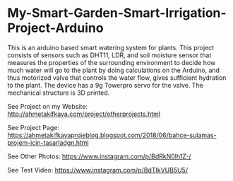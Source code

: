 # My-Smart-Garden-Smart-Irrigation-Project-Arduino

This is an arduino based smart watering system for plants. This project consists of sensors such as DHT11, LDR, and soil moisture sensor that measures the properties of the surrounding environment to decide how much water will go to the plant by doing calculations on the Arduino, and thus motorized valve that controls the water flow, gives sufficient hydration to the plant. The device has a 9g Towerpro servo for the valve. The mechanical structure is 3D printed.



See Project on my Website: http://ahmetakifkaya.com/project/otherprojects.html

See Project Page: https://ahmetakifkayaprojeblog.blogspot.com/2018/06/bahce-sulamas-projem-icin-tasarladgn.html

See Other Photos: https://www.instagram.com/p/BdRkN0lh1Z-/

See Test Video: https://www.instagram.com/p/BdTIkVUB5U5/
